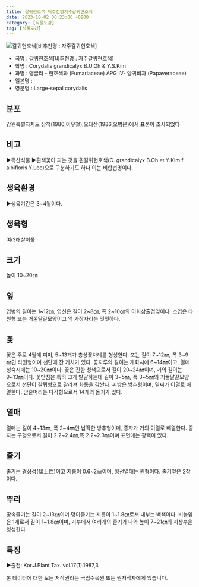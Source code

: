 ```yaml
---
title: 갈퀴현호색_비추천명자주갈퀴현호색
date: 2023-10-02 00:23:06 +0800
category: [식물도감]
tag: [식물도감]
---
```




![갈퀴현호색[비추천명 : 자주갈퀴현호색]](/fileUpload/plants/basic/Papaveraceae/Corydalis/1770/1_th2.JPG)
- 국명 : 갈퀴현호색[비추천명 : 자주갈퀴현호색]
- 학명 : Corydalis grandicalyx B.U.Oh & Y.S.Kim
- 과명 : 앵글러 - 현호색과 (Fumariaceae) APG Ⅳ- 양귀비과 (Papaveraceae)
- 일본명 : 
- 영문명 : Large-sepal corydalis


## 분포
강원특별자치도 삼척(1980,이우철),오대산(1986,오병운)에서 표본이 조사되었다
## 비고
▶특산식물▶흰색꽃이 피는 것을 흰갈퀴현호색(C. grandicalyx  B.Oh et Y.Kim f. albifloris Y.Lee)으로 구분하기도 하나 이는 비합법명이다.
## 생육환경
▶생육기간은 3~4월이다.
## 생육형
여러해살이풀
## 크기
높이 10~20㎝
## 잎
엽병의 길이는 1~12㎝, 엽신은 길이 2~8㎝, 폭 2~10㎝의 이회삼출겹잎이다. 소엽은 타원형 또는 거꿀달걀모양이고 잎 가장자리는 밋밋하다.
## 꽃
꽃은 주로 4월에 피며, 5~13개가 총상꽃차례를 형성한다. 포는 길이 7~12㎜, 폭 3~9㎜인 타원형이며 선단에 잔 거치가 있다. 꽃자루의 길이는 개화시에 6~14㎜이고, 열매성숙시에는 10~20㎜이다. 꽃은 진한 청색으로서 길이 20~24㎜이며, 거의 길이는 9~13㎜이다. 꽃받침은 특히 크게 발달하는데 길이 3~5㎜, 폭 3~5㎜의 거꿀달걀모양으로서 선단이 갈퀴형으로 갈라져 화통을 감싼다. 씨방은 방추형이며, 밑씨가 이열로 배열한다. 암술머리는 다각형으로서 14개의 돌기가 있다.
## 열매
열매는 길이 4~13㎜, 폭 2~4㎜인 납작한 방추형이며, 종자가 거의 이열로 배열한다. 종자는 구형으로서 길이 2.2~2.4㎜,폭 2.2~2.3㎜이며 표면에는 광택이 있다.
## 줄기
줄기는 경상성(傾上性)이고 지름이 0.6~2㎜이며, 횡선열매는 원형이다. 줄기잎은 2장이다.
## 뿌리
땅속줄기는 길이 2~13㎝이며 덩이줄기는 지름이 1~1.8㎝로서 내부는 백색이다. 비늘잎은 1개로서 길이 1~1.8㎝이며, 기부에서 여러개의 줄기가 나와 높이 7~21㎝의 지상부을 형성한다.
## 특징
▶출전: Kor.J.Plant Tax. vol.17(1).1987,3






본 데이터에 대한 모든 저작권리는 국립수목원 또는 원저작자에게 있습니다.
